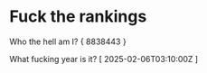 # Fuck the rankings

Who the hell am I?
{ 8838443 }

What fucking year is it?
[ 2025-02-06T03:10:00Z ]
